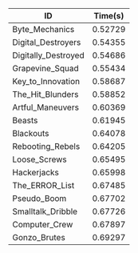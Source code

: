|ID|Time(s)|
|-|-|
|Byte_Mechanics|0.52729|
|Digital_Destroyers|0.54355|
|Digitally_Destroyed|0.54686|
|Grapevine_Squad|0.55434|
|Key_to_Innovation|0.58687|
|The_Hit_Blunders|0.58852|
|Artful_Maneuvers|0.60369|
|Beasts|0.61945|
|Blackouts|0.64078|
|Rebooting_Rebels|0.64205|
|Loose_Screws|0.65495|
|Hackerjacks|0.65998|
|The_ERROR_List|0.67485|
|Pseudo_Boom|0.67702|
|Smalltalk_Dribble|0.67726|
|Computer_Crew|0.67897|
|Gonzo_Brutes|0.69297|
